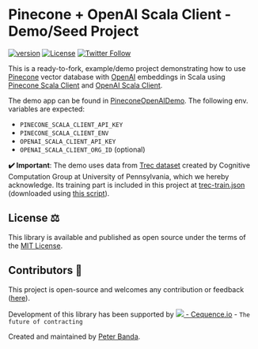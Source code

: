 # Pinecone + OpenAI Scala Client - Demo/Seed Project
[![version](https://img.shields.io/badge/version-0.1.0-green.svg)](https://cequence.io) [![License](https://img.shields.io/badge/License-MIT-lightgrey.svg)](https://opensource.org/licenses/MIT) [![Twitter Follow](https://img.shields.io/twitter/follow/0xbnd?style=social)](https://twitter.com/0xbnd)

This is a ready-to-fork, example/demo project demonstrating how to use [Pinecone](https://pinecone.io) vector database with [OpenAI](https://openai.com) embeddings in Scala using [Pinecone Scala Client](https://github.com/cequence-io/pinecone-scala) and [OpenAI Scala Client](https://github.com/cequence-io/openai-scala-client).

The demo app can be found in [PineconeOpenAIDemo](./src/main/scala/io/cequence/pineconeopenai/demo/PineconeOpenAIDemo.scala).
The following env. variables are expected:
- `PINECONE_SCALA_CLIENT_API_KEY`
- `PINECONE_SCALA_CLIENT_ENV`
- `OPENAI_SCALA_CLIENT_API_KEY`
- `OPENAI_SCALA_CLIENT_ORG_ID` (optional)

**✔️ Important**: The demo uses data from [Trec dataset](https://cogcomp.seas.upenn.edu/Data/QA/QC/) created by Cognitive Computation Group at University of Pennsylvania, which we hereby acknowledge. Its training part is included in this project at [trec-train.json](./src/main/resources/trec-train.json) (downloaded using [this script](./src/main/resources/trec-dump.py)). 

## License ⚖️

This library is available and published as open source under the terms of the [MIT License](https://opensource.org/licenses/MIT).

## Contributors 🙏

This project is open-source and welcomes any contribution or feedback ([here](https://github.com/cequence-io/pinecone-openai-scala-demo/issues)).

Development of this library has been supported by  [<img src="https://cequence.io/favicon-16x16.png"> - Cequence.io](https://cequence.io) - `The future of contracting`

Created and maintained by [Peter Banda](https://peterbanda.net).
